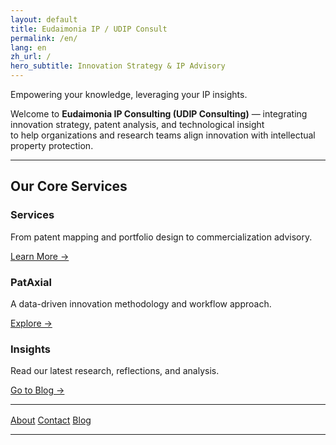```yaml
---
layout: default
title: Eudaimonia IP / UDIP Consult
permalink: /en/
lang: en
zh_url: /
hero_subtitle: Innovation Strategy & IP Advisory
---
```


Empowering your knowledge, leveraging your IP insights.

Welcome to **Eudaimonia IP Consulting (UDIP Consulting)** — integrating innovation strategy, patent analysis, and technological insight  
to help organizations and research teams align innovation with intellectual property protection.

---

## Our Core Services
<div class="card-grid">

  <div class="card">
    <h3>Services</h3>
    <p>From patent mapping and portfolio design to commercialization advisory.</p>
    <p><a href="{{ '/en/services/' | relative_url }}">Learn More →</a></p>
  </div>

  <div class="card">
    <h3>PatAxial</h3>
    <p>A data-driven innovation methodology and workflow approach.</p>
    <p><a href="{{ '/en/pataxial/' | relative_url }}">Explore →</a></p>
  </div>

  <div class="card">
    <h3>Insights</h3>
    <p>Read our latest research, reflections, and analysis.</p>
    <p><a href="{{ '/en/blog/' | relative_url }}">Go to Blog →</a></p>
  </div>

</div>

---

<div class="btn-row" style="margin-top:1rem;">
  <a href="{{ '/en/about/'   | relative_url }}" class="button">About</a>
  <a href="{{ '/en/contact/' | relative_url }}" class="button">Contact</a>
  <a href="{{ '/en/blog/'    | relative_url }}" class="button">Blog</a>
</div>

---
